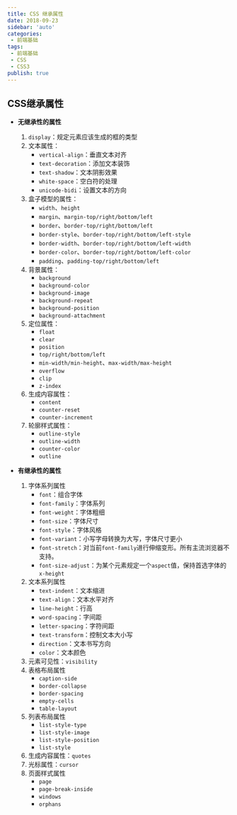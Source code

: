 ```yaml
---
title: CSS 继承属性
date: 2018-09-23
sidebar: 'auto'
categories:
 - 前端基础
tags:
 - 前端基础
 - CSS
 - CSS3
publish: true
---
```

## CSS继承属性

- **无继承性的属性**
    1. `display`：规定元素应该生成的框的类型
    2. 文本属性：
        - `vertical-align`：垂直文本对齐
        - `text-decoration`：添加文本装饰
        - `text-shadow`：文本阴影效果
        - `white-space`：空白符的处理
        - `unicode-bidi`：设置文本的方向
    3. 盒子模型的属性：
        - `width`、`height`
        - `margin`、`margin-top/right/bottom/left`
        - `border`、`border-top/right/bottom/left`
        - `border-style`、`border-top/right/bottom/left-style`
        - `border-width`、`border-top/right/bottom/left-width`
        - `border-color`、`border-top/right/bottom/left-color`
        - `padding`、`padding-top/right/bottom/left`
    4. 背景属性：
        - `background`
        - `background-color`
        - `background-image`
        - `background-repeat`
        - `background-position`
        - `background-attachment`
    5. 定位属性：
        - `float`
        - `clear`
        - `position`
        - `top/right/bottom/left`
        - `min-width/min-height`、`max-width/max-height`
        - `overflow`
        - `clip`
        - `z-index`
    6. 生成内容属性：
        - `content`
        - `counter-reset`
        - `counter-increment`
    7. 轮廓样式属性：
        - `outline-style`
        - `outline-width`
        - `counter-color`
        - `outline`

- **有继承性的属性**
    1. 字体系列属性
        - `font`：组合字体
        - `font-family`：字体系列
        - `font-weight`：字体粗细
        - `font-size`：字体尺寸
        - `font-style`：字体风格
        - `font-variant`：小写字母转换为大写，字体尺寸更小
        - `font-stretch`：对当前`font-family`进行伸缩变形。所有主流浏览器不支持。
        - `font-size-adjust`：为某个元素规定一个`aspect`值，保持首选字体的`x-height`
    2. 文本系列属性
        - `text-indent`：文本缩进
        - `text-align`：文本水平对齐
        - `line-height`：行高
        - `word-spacing`：字间距
        - `letter-spacing`：字符间距
        - `text-transform`：控制文本大小写
        - `direction`：文本书写方向
        - `color`：文本颜色
    3. 元素可见性：`visibility`
    4. 表格布局属性
        - `caption-side`
        - `border-collapse`
        - `border-spacing`
        - `empty-cells`
        - `table-layout`
    5. 列表布局属性
        - `list-style-type`
        - `list-style-image`
        - `list-style-position`
        - `list-style`
    6. 生成内容属性：`quotes`
    7. 光标属性：`cursor`
    8. 页面样式属性
        - `page`
        - `page-break-inside`
        - `windows`
        - `orphans`
